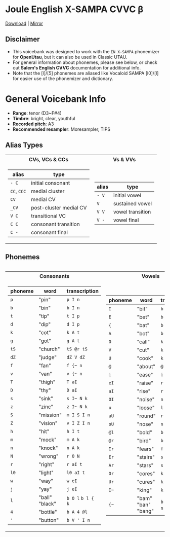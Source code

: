 # Joule English X-SAMPA CVVC β
[Download](https://github.com/CoolJoule/Joule-EN-CVVC-beta/releases/download/2025.05.02/Joule-EN-CVVC-beta.zip) | [Mirror](https://drive.google.com/file/d/1ClH1XZkWUf3iFehahYcTRWYfiyJe-TB3/view?usp=sharing)
## Disclaimer
* This voicebank was designed to work with the `EN X-SAMPA` phonemizer for **OpenUtau**, but it can also be used in Classic UTAU.<br>
* For general information about phonemes, please see below, or check out **Salem's English CVVC** documentation for additional info.<br>
* Note that the [l]/[5] phonemes are aliased like Vocaloid SAMPA [l0]/[l] for easier use of the phonemizer and dictionary.<br>

# General Voicebank Info
* **Range**: tenor (D3~F#4)<br>
* **Timbre**: bright, clear, youthful<br>
* **Recorded pitch**: A3<br>
* **Recommended resampler**: Moresampler, TIPS<br>

## Alias Types<br>
<table>
<tr><th>CVs, VCs & CCs</th><th>Vs & VVs</th></tr>
<tr><td>

|alias|type|
|--|--|
|`- C`|initial consonant|
|`CC`, `CCC`|medial cluster|
|`CV`|medial CV|
|`_CV`|post-cluster medial CV|
|`V C`|transitional VC|
|`C C`|consonant transition|
|`C -`|consonant final|

</td><td>
  
|alias|type|
|--|--|
|`- V`|initial vowel|
|`V`|sustained vowel|
|`V V`|vowel transition|
|`V -`|vowel final|
</td></tr> <table>

## Phonemes
<table>
<tr><th>Consonants</th><th>Vowels</th></tr>
<tr><td>

| phoneme | word | transcription |
| ------------- | ------------- | ------------- |
|`p`|"pin"|`p I n`|
|`b`|"bin"|`b I n`|
|`t`|"tip"|`t I p`|
|`d`|"dip"|`d I p`|
|`k`|"cot"|`k A t`|
|`g`|"got"|`g A t`|
|`tS`|"church"|`tS @r tS`|
|`dZ`|"judge"|`dZ V dZ`|
|`f`|"fan"|`f {~ n`|
|`v`|"van"|`v {~ n`|
|`T`|"thigh"|`T aI`|
|`D`|"thy"|`D aI`|
|`s`|"sink"|`s I~ N k`|
|`z`|"zinc"|`z I~ N k`|
|`S`|"mission"|`m I S I n`|
|`Z`|"vision"|`v I Z I n`|
|`h`|"hit"|`h I t`|
|`m`|"mock"|`m A k`|
|`n`|"knock"|`n A k`|
|`N`|"wrong"|`r O N`|
|`r`|"right"|`r aI t`|
|`l0`|"light"|`l0 aI t`|
|`w`|"way"|`w eI`|
|`j`|"yay"|`j eI`|
|`l`|"ball" "black"|`b O l` `b l { k`|
|`4`|"bottle"|`b A 4 @l`|
|`'`|"button"|`b V ' I n`|

</td><td>

| phoneme | word | transcription |
| ------------- | ------------- | ------------- |
|`I`|"bit"|`b I t`|
|`E`|"bet"|`b E t`|
|`{`|"bat"|`b { t`|
|`A`|"bot"|`b A t`|
|`O`|"call"|`k O l`|
|`V`|"cut"|`k V t`|
|`U`|"cook"|`k U k`|
|`@`|"about"|`@ b aU t`|
|`i`|"ease"|`i z`|
|`eI`|"raise"|`r eI z`|
|`aI`|"rise"|`r aI z`|
|`OI`|"noise"|`n OI z`|
|`u`|"loose"|`l u s`|
|`aU`|"round"|`r aU n d`|
|`oU`|"nose"|`n oU z`|
|`@l`|"bold"|`b @l d`|
|`@r`|"bird"|`b @r d`|
|`Ir`|"fears"|`f Ir z`|
|`Er`|"stairs"|`s t Er z`|
|`Ar`|"stars"|`s t Ar z`|
|`Or`|"cores"|`k Or z`|
|`Ur`|"cures"|`k j Ur z`|
|`I~`|"king"|`k I~ N`|
|`{~`|"bam" "ban" "bang"|`b {~ m` `b {~ n` `b {~ N`|

</td></tr> </table>

